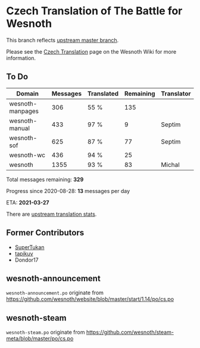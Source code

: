 # Czech Translation of The Battle for Wesnoth

This branch reflects [upstream master branch](https://github.com/wesnoth/wesnoth/tree/master).

Please see the [Czech Translation](https://wiki.wesnoth.org/CzechTranslation) page on the Wesnoth Wiki for more information.
## To Do

Domain | Messages | Translated | Remaining | Translator
------ | -------- | ---------- | --------- | ----------
wesnoth-manpages | 306 | 55 % | 135 |
wesnoth-manual | 433 | 97 % | 9 | Septim
wesnoth-sof | 625 | 87 % | 77 | Septim
wesnoth-wc | 436 | 94 % | 25 |
wesnoth | 1355 | 93 % | 83 | Michal

Total messages remaining: **329**

Progress since 2020-08-28: **13** messages per day

ETA: **2021-03-27**

There are [upstream translation stats](https://www.wesnoth.org/gettext/?view=langs&version=master&lang=cs).

## Former Contributors
- [SuperTukan](https://github.com/SuperTukan)
- [tapikuv](https://github.com/tapikuv)
- Dondor17

## wesnoth-announcement
`wesnoth-announcement.po` originate from https://github.com/wesnoth/website/blob/master/start/1.14/po/cs.po

## wesnoth-steam
`wesnoth-steam.po` originate from https://github.com/wesnoth/steam-meta/blob/master/po/cs.po

